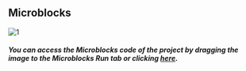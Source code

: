 ## Microblocks
![1](https://user-images.githubusercontent.com/111511331/189116357-6116b522-d348-4503-81b9-71581c26c834.png)


##### You can access the Microblocks code of the project by dragging the image to the Microblocks Run tab or clicking [here](https://microblocks.fun/run/microblocks.html#scripts=GP%20Scripts%0Adepends%20%27PicoBricks%27%0A%0Ascript%20668%20116%20%7B%0AwhenStarted%0Aforever%20%7B%0A%20%20pb_set_red_LED%20true%0A%20%20waitMillis%20500%0A%20%20pb_set_red_LED%20false%0A%20%20waitMillis%20500%0A%7D%0A%7D%0A%0A "here").
